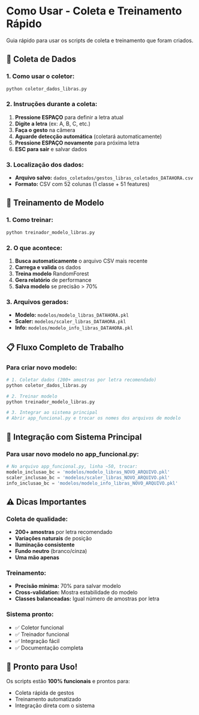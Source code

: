 # Como Usar - Coleta e Treinamento Rápido

Guia rápido para usar os scripts de coleta e treinamento que foram criados.

## 🚀 Coleta de Dados

### 1. Como usar o coletor:
```bash
python coletor_dados_libras.py
```

### 2. Instruções durante a coleta:
1. **Pressione ESPAÇO** para definir a letra atual
2. **Digite a letra** (ex: A, B, C, etc.)
3. **Faça o gesto** na câmera
4. **Aguarde detecção automática** (coletará automaticamente)
5. **Pressione ESPAÇO novamente** para próxima letra
6. **ESC para sair** e salvar dados

### 3. Localização dos dados:
- **Arquivo salvo:** `dados_coletados/gestos_libras_coletados_DATAHORA.csv`
- **Formato:** CSV com 52 colunas (1 classe + 51 features)

## 🤖 Treinamento de Modelo

### 1. Como treinar:
```bash
python treinador_modelo_libras.py
```

### 2. O que acontece:
1. **Busca automaticamente** o arquivo CSV mais recente
2. **Carrega e valida** os dados
3. **Treina modelo** RandomForest
4. **Gera relatório** de performance
5. **Salva modelo** se precisão > 70%

### 3. Arquivos gerados:
- **Modelo:** `modelos/modelo_libras_DATAHORA.pkl`
- **Scaler:** `modelos/scaler_libras_DATAHORA.pkl`
- **Info:** `modelos/modelo_info_libras_DATAHORA.pkl`

## 📋 Fluxo Completo de Trabalho

### Para criar novo modelo:
```bash
# 1. Coletar dados (200+ amostras por letra recomendado)
python coletor_dados_libras.py

# 2. Treinar modelo
python treinador_modelo_libras.py

# 3. Integrar ao sistema principal
# Abrir app_funcional.py e trocar os nomes dos arquivos de modelo
```

## 🔧 Integração com Sistema Principal

### Para usar novo modelo no app_funcional.py:
```python
# No arquivo app_funcional.py, linha ~50, trocar:
modelo_inclusao_bc = 'modelos/modelo_libras_NOVO_ARQUIVO.pkl'
scaler_inclusao_bc = 'modelos/scaler_libras_NOVO_ARQUIVO.pkl'  
info_inclusao_bc = 'modelos/modelo_info_libras_NOVO_ARQUIVO.pkl'
```

## ⚠️ Dicas Importantes

### Coleta de qualidade:
- **200+ amostras** por letra recomendado
- **Variações naturais** de posição
- **Iluminação consistente**
- **Fundo neutro** (branco/cinza)
- **Uma mão apenas**

### Treinamento:
- **Precisão mínima:** 70% para salvar modelo
- **Cross-validation:** Mostra estabilidade do modelo
- **Classes balanceadas:** Igual número de amostras por letra

### Sistema pronto:
- ✅ Coletor funcional
- ✅ Treinador funcional  
- ✅ Integração fácil
- ✅ Documentação completa

## 🎯 Pronto para Uso!

Os scripts estão **100% funcionais** e prontos para:
- Coleta rápida de gestos
- Treinamento automatizado
- Integração direta com o sistema

